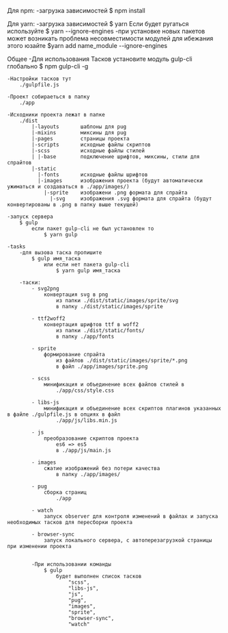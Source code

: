 Для npm:
    -загрузка зависимостей
        $ npm install


Для yarn:
    -загрузка зависимостей
        $ yarn
            Если будет ругаться используйте 
            $ yarn --ignore-engines
    -при установке новых пакетов может возникать проблема несовместимости модулей
        для ибежания этого юзайте
            $yarn add name_module --ignore-engines

Общее
    -Для использования Тасков установите модуль gulp-cli глобально
        $ npm gulp-cli -g

    -Настройки тасков тут 
        ./gulpfile.js

    -Проект собираеться в папку
        ./app
        
    -Исходники проекта лежат в папке
        ./dist
            |-layouts       шаблоны для pug
            |-mixins        миксины для pug
            |-pages         страницы проекта
            |-scripts       исходные файлы скриптов
            |-scss          исходные файлы стилей
            | |-base        подключение шрифтов, миксины, стили для спрайтов
            |-static
              |-fonts       исходные файлы шрифтов
              |-images      изображения проекта (будут автоматически ужиматься и создаваться в ./app/images/)
                |-sprite    изображени .png формата для спрайта
                  |-svg     изображения .svg формата для спрайта (будут конвертированы в .png в папку выше текущей)
    
    -запуск сервера
        $ gulp
            если пакет gulp-cli не был установлен то
                $ yarn gulp

    -tasks
        -для вызова таска пропишите
            $ gulp имя_таска
                или если нет пакета gulp-cli
                    $ yarn gulp имя_таска

        -таски:
            - svg2png
                конвертация svg в png
                    из папки ./dist/static/images/sprite/svg
                    в папку ./dist/static/images/sprite

            - ttf2woff2
                конвертация шрифтов ttf в woff2
                    из папки ./dist/static/fonts/
                    в папку ./app/fonts

            - sprite
                формирование спрайта
                    из файлов ./dist/static/images/sprite/*.png
                    в файл ./app/images/sprite.png

            - scss
                минификация и объединение всех файлов стилей в 
                    ./app/css/style.css

            - libs-js
                минификация и объединение всех скриптов плагинов указанных в файле ./gulpfile.js в опциях в файл
                    ./app/js/libs.min.js

            - js
                преобразование скриптов проекта 
                    es6 => es5
                    в ./app/js/main.js

            - images
                сжатие изображений без потери качества
                    в папку ./app/images/

            - pug
                сборка страниц
                    ./app

            - watch
                запуск observer для контроля изменений в файлах и запуска необходимых тасков для пересборки проекта

            - browser-sync
                запуск локального сервера, с автоперезагрузкой страницы при изменении проекта


            -При использовании команды
                $ gulp
                    будет выполнен список тасков
                        "scss",
                        "libs-js",
                        "js",
                        "pug",
                        "images",
                        "sprite",
                        "browser-sync",
                        "watch"
